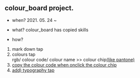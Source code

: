 ## colour_board project.

- when? 2021. 05. 24 ~

- what? colour_board has copied skills

- how?

1. mark down tap
2. colours tap<br>rgb/ colour code/ colour name >> colour chip<u>(like pantone)<u>
3. copy the colour code when onclick the colour chip
4. add) typography tap
